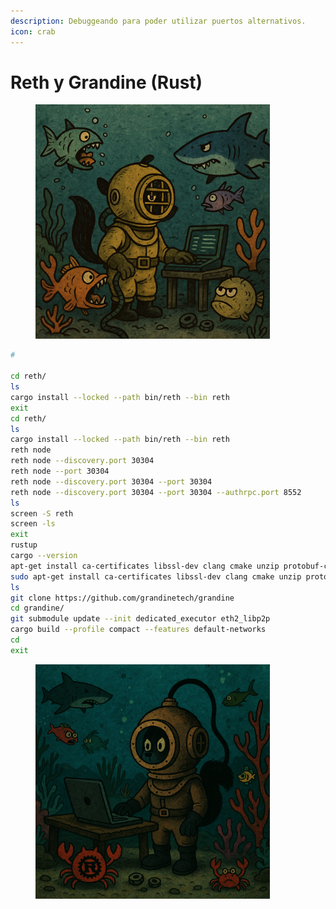 ```yaml
---
description: Debuggeando para poder utilizar puertos alternativos.
icon: crab
---
```


# Reth y Grandine (Rust)

<figure><img src="../.gitbook/assets/image.png" alt="" width="375"><figcaption></figcaption></figure>

```bash
# 

cd reth/
ls
cargo install --locked --path bin/reth --bin reth
exit
cd reth/
ls
cargo install --locked --path bin/reth --bin reth
reth node
reth node --discovery.port 30304
reth node --port 30304
reth node --discovery.port 30304 --port 30304
reth node --discovery.port 30304 --port 30304 --authrpc.port 8552
ls
screen -S reth
screen -ls
exit
rustup
cargo --version
apt-get install ca-certificates libssl-dev clang cmake unzip protobuf-compiler libz-dev
sudo apt-get install ca-certificates libssl-dev clang cmake unzip protobuf-compiler libz-dev
ls
git clone https://github.com/grandinetech/grandine
cd grandine/
git submodule update --init dedicated_executor eth2_libp2p
cargo build --profile compact --features default-networks
cd
exit
```

<figure><img src="../.gitbook/assets/image (1).png" alt="" width="375"><figcaption></figcaption></figure>

